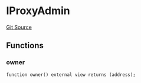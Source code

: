 # IProxyAdmin
[Git Source](https://github.com/agglayer/agglayer-contracts/blob/a8bf2955890e7123a84542ced57636d763299651/contracts/v2/interfaces/IProxyAdmin.sol)


## Functions
### owner


```solidity
function owner() external view returns (address);
```

